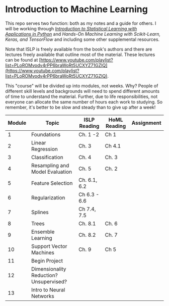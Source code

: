 # Introduction to Machine Learning

This repo serves two function: both as my notes and a guide for others.  I will be working through [_Introduction to Statistical Learning with Applications in Python_](https://www.statlearning.com/) and _Hands-On Machine Learning with Scikit-Learn, Keras, and TensorFlow_ and including some other supplemental resources.

Note that ISLP is freely available from the book's authors and there are lectures freely available that outline most of the material.  These lectures can be found at [https://www.youtube.com/playlist?list=PLoROMvodv4rPP6braWoRt5UCXYZ71GZIQ](https://www.youtube.com/playlist?list=PLoROMvodv4rPP6braWoRt5UCXYZ71GZIQ).

This "course" will be divided up into modules, not weeks.  Why?  People of different skill levels and backgrounds will need to spend different amounts of time to understand the material.  Further, due to life responsibilities, not everyone can allocate the same number of hours each work to studying.  So remember, it's better to be slow and steady than to give up after a week!

| Module | Topic                                    | ISLP Reading | HoML Reading | Assignment |
|--------|------------------------------------------|--------------|--------------|------------|
| 1      | Foundations                              | Ch. 1 -2     | Ch 1         |            |
| 2      | Linear Regression                        | Ch. 3        | Ch 4.1       |            |
| 3      | Classification                           | Ch. 4        | Ch. 3        |            |
| 4      | Resampling and Model Evaluation          | Ch. 5        | Ch. 2        |            |
| 5      | Feature Selection                        | Ch. 6.1, 6.2 |              |            |
| 6      | Regularization                           | Ch 6.3 - 6.6 |              |            |
| 7      | Splines                                  | Ch 7.4, 7.5  |              |            |
| 8      | Trees                                    | Ch. 8.1      | Ch. 6        |            |
| 9      | Ensemble Learning                        | Ch. 8.2      | Ch. 7        |            |
| 10     | Support Vector Machines                  | Ch. 9        | Ch 5         |            |
| 11     | Begin Project                            |              |              |            |
| 12     | Dimensionality Reduction?  Unsupervised? |              |              |            |
| 13     | Intro to Neural Networks                 |              |              |            |
